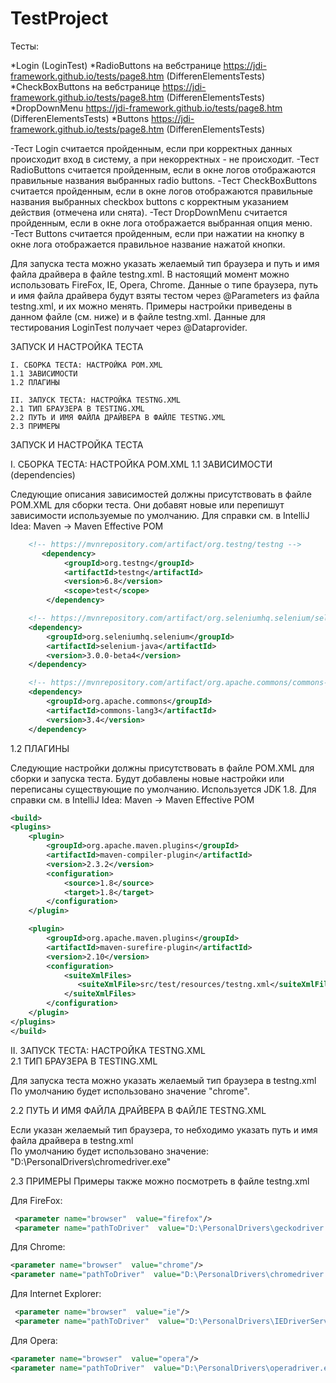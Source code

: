 # TestProject

Тесты: 

*Login (LoginTest)
*RadioButtons на вебстранице https://jdi-framework.github.io/tests/page8.htm  (DifferenElementsTests)
*CheckBoxButtons на вебстранице https://jdi-framework.github.io/tests/page8.htm  (DifferenElementsTests)
*DropDownMenu https://jdi-framework.github.io/tests/page8.htm  (DifferenElementsTests)
*Buttons https://jdi-framework.github.io/tests/page8.htm  (DifferenElementsTests)


-Тест Login считается пройденным, если при корректных данных происходит вход в систему, а при некорректных - 
не происходит.
-Тест RadioButtons считается пройденным, если в окне логов отображаются  правильные названия выбранных 
radio buttons.
-Тест СheckBoxButtons считается пройденным, если в окне логов отображаются  правильные названия выбранных 
checkbox buttons с корректным  указанием действия (отмечена или снята). 
-Тест DropDownMenu считается пройденным, если в окне лога отображается выбранная опция меню.
-Тест Buttons считается пройденным, если при нажатии на кнопку в окне лога отображается правильное название 
нажатой кнопки.


Для запуска теста можно указать желаемый тип браузера и путь и имя файла драйвера в файле testng.xml.
В настоящий момент можно использовать FireFox, IE, Opera, Chrome.
Данные о типе браузера, путь и имя файла драйвера будут взяты тестом через @Parameters из файла testng.xml,
и их можно менять. Примеры настройки приведены в данном файле (см. ниже) и в файле testng.xml. Данные для тестирования
LoginTest получает через @Dataprovider.

ЗАПУСК И НАСТРОЙКА ТЕСТА<br />

    I. СБОРКА ТЕСТА: НАСТРОЙКА POM.XML
    1.1 ЗАВИСИМОСТИ
    1.2 ПЛАГИНЫ

    II. ЗАПУСК ТЕСТА: НАСТРОЙКА TESTNG.XML
    2.1 ТИП БРАУЗЕРА В TESTING.XML
    2.2 ПУТЬ И ИМЯ ФАЙЛА ДРАЙВЕРА В ФАЙЛЕ TESTNG.XML
    2.3 ПРИМЕРЫ

ЗАПУСК И НАСТРОЙКА ТЕСТА<br />

I. СБОРКА ТЕСТА: НАСТРОЙКА POM.XML
1.1 ЗАВИСИМОСТИ (dependencies)

Следующие описания зависимостей должны присутствовать в файле POM.XML для сборки теста. Они добавят новые или перепишут<br />
зависимости используемые по умолчанию. Для справки см. в IntelliJ Idea: Maven -> Maven Effective POM


```xml
    <!-- https://mvnrepository.com/artifact/org.testng/testng -->
       <dependency>
            <groupId>org.testng</groupId>
            <artifactId>testng</artifactId>
            <version>6.8</version>
            <scope>test</scope>
        </dependency>

    <!-- https://mvnrepository.com/artifact/org.seleniumhq.selenium/selenium-java -->
    <dependency>
        <groupId>org.seleniumhq.selenium</groupId>
        <artifactId>selenium-java</artifactId>
        <version>3.0.0-beta4</version>
    </dependency>

    <!-- https://mvnrepository.com/artifact/org.apache.commons/commons-lang3 -->
    <dependency>
        <groupId>org.apache.commons</groupId>
        <artifactId>commons-lang3</artifactId>
        <version>3.4</version>
    </dependency>
```

1.2 ПЛАГИНЫ

Следующие настройки должны присутствовать в файле POM.XML для сборки и запуска теста. Будут добавлены новые
настройки или переписаны существующие по умолчанию. Используется JDK 1.8.
Для справки см. в IntelliJ Idea: Maven -> Maven Effective POM <br />


```xml
<build>
<plugins>
    <plugin>
        <groupId>org.apache.maven.plugins</groupId>
        <artifactId>maven-compiler-plugin</artifactId>
        <version>2.3.2</version>
        <configuration>
            <source>1.8</source>
            <target>1.8</target>
        </configuration>
    </plugin>

    <plugin>
        <groupId>org.apache.maven.plugins</groupId>
        <artifactId>maven-surefire-plugin</artifactId>
        <version>2.10</version>
        <configuration>
            <suiteXmlFiles>
               <suiteXmlFile>src/test/resources/testng.xml</suiteXmlFile>
            </suiteXmlFiles>
        </configuration>
    </plugin>
</plugins>
</build>
```

II. ЗАПУСК ТЕСТА: НАСТРОЙКА TESTNG.XML<br />
2.1 ТИП БРАУЗЕРА В TESTING.XML

Для запуска теста можно указать желаемый тип браузера в testng.xml По умолчанию будет использовано значение "chrome".

2.2 ПУТЬ И ИМЯ ФАЙЛА ДРАЙВЕРА В ФАЙЛЕ TESTNG.XML

Если указан желаемый тип браузера, то небходимо указать путь и имя файла драйвера в testng.xml <br />
По умолчанию будет использовано значение: "D:\PersonalDrivers\chromedriver.exe"

2.3 ПРИМЕРЫ
Примеры также можно посмотреть в файле testng.xml

Для FireFox:
```xml
 <parameter name="browser"  value="firefox"/>
 <parameter name="pathToDriver"  value="D:\PersonalDrivers\geckodriver.exe"/>
```
Для Chrome:
```xml
<parameter name="browser"  value="chrome"/>
<parameter name="pathToDriver"  value="D:\PersonalDrivers\chromedriver.exe"/>
```

Для Internet Explorer:
```xml
 <parameter name="browser"  value="ie"/>
 <parameter name="pathToDriver"  value="D:\PersonalDrivers\IEDriverServer.exe"/>
```
Для Opera:
```xml
<parameter name="browser"  value="opera"/>
<parameter name="pathToDriver"  value="D:\PersonalDrivers\operadriver.exe"/>
```